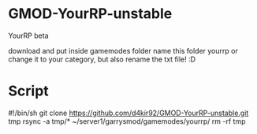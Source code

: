 # GMOD-YourRP-unstable
YourRP beta

download and put inside gamemodes folder
name this folder yourrp or change it to your category, but also rename the txt file! :D

# Script
#!/bin/sh
git clone https://github.com/d4kir92/GMOD-YourRP-unstable.git tmp
rsync -a tmp/* ~/server1/garrysmod/gamemodes/yourrp/
rm -rf tmp
